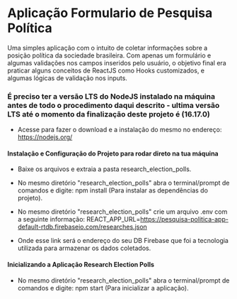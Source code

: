 # Aplicação Formulario de Pesquisa Política

Uma simples aplicação com o intuito de coletar informações sobre a posição política da sociedade brasileira.
Com apenas um formulário e algumas validações nos campos inseridos pelo usuário, o objetivo final era praticar alguns conceitos de ReactJS como Hooks customizados, e algumas lógicas de validação nos inputs.

### É preciso ter a versão LTS do NodeJS instalado na máquina antes de todo o procedimento daqui descrito - ultima versão LTS até o momento da finalização deste projeto é (16.17.0)

- Acesse para fazer o download e a instalação do mesmo no endereço: https://nodejs.org/

#### Instalação e Configuração do Projeto para rodar direto na tua máquina

- Baixe os arquivos e extraia a pasta research_election_polls.

- No mesmo diretório "research_election_polls" abra o terminal/prompt de comandos e digite: npm install (Para instalar as dependências do projeto).

- No mesmo diretório "research_election_polls" crie um arquivo .env com a seguinte informação:
  REACT_APP_URL=https://pesquisa-politica-app-default-rtdb.firebaseio.com/researches.json

- Onde esse link será o endereço do seu DB Firebase que foi a tecnologia utilizada para armazenar os dados coletados.

#### Inicializando a Aplicação Research Election Polls

- No mesmo diretório "research_election_polls" abra o terminal/prompt de comandos e digite: npm start (Para inicializar a aplicação).
